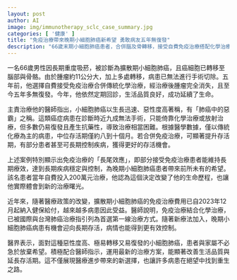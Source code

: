 ```yaml
---
layout: post
author: AI
image: img/immunotherapy_sclc_case_summary.jpg
categories: [ '健康' ]
title: "免疫治療帶來晚期小細胞肺癌新希望 勇敢病友五年無復發"
description: "66歲末期小細胞肺癌患者，合併腦及骨轉移，接受自費免疫治療搭配化學治療，腫瘤完全消失，五年無復發。隨2023年健保給付免疫治療，更多患者有機會獲得長期存活，病情控制大幅提升，展現醫療進展帶來的全新曙光。"
---
```

一名66歲男性因長期重度吸菸，被診斷為擴散期小細胞肺癌，且癌細胞已轉移至腦部與骨骼。由於腫瘤約11公分大，加上多處轉移，病患已無法進行手術切除。五年前，他選擇自費接受免疫治療合併傳統化學治療，經治療後腫瘤完全消失，且至今五年多無復發。今年，他依然定期回診，生活品質良好，成功延續了生命。

主責治療他的醫師指出，小細胞肺癌以生長迅速、惡性度高著稱，有「肺癌中的惡霸」之稱。這類癌症病患在診斷時近九成無法手術，只能倚靠化學治療或放射治療，但多數仍易復發且產生抗藥性，導致治療相當困難。根據醫學數據，僅以傳統化療為主的病患，中位存活期僅約八到十個月。若合併免疫治療，可顯著提升存活期，有部分患者甚至可長期控制疾病，獲得更好的存活機會。

上述案例特別顯示出免疫治療的「長尾效應」，即部分接受免疫治療患者能維持長期療效，達到長期疾病穩定與控制，為晚期小細胞肺癌患者帶來前所未有的希望。該名患者當年自費投入200萬元治療，他認為這個決定改變了他的生命歷程，也讓他實際體會到新的治療曙光。

近年來，隨著醫療政策的改變，擴散期小細胞肺癌的免疫治療費用已自2023年12月起納入健保給付，越來越多病患因此受益。醫師說明，免疫治療結合化學治療，已被國際與台灣肺癌治療指引列為首選第一線治療方式。隨著新療法加入，晚期小細胞肺癌病患有機會迎向長期存活，病情也能得到更有效控制。

醫界表示，面對這種惡性度高、極易轉移又易復發的小細胞肺癌，患者與家屬不必急於放棄希望。積極配合醫師指示，運用最新的治療方案，能顯著改善生活品質與延長存活期。這不僅展現醫療進步帶來的新選擇，也讓許多病患在絕望中找到重生之路。